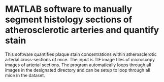 # MATLAB software to manually segment histology sections of atherosclerotic arteries and quantify stain
This software quantifies plaque stain concentrations within atherosclerotic arterial cross-sections of mice. The input is TIF image files of microscopy images of arterial sections. The program automatically loops through all images in the designated directory and can be setup to loop through all mice in the dataset.
